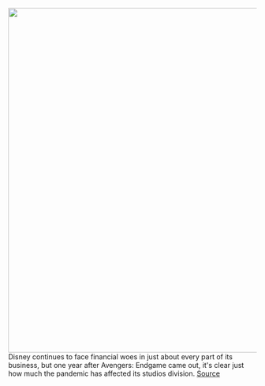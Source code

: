 <img src='https://cdn.vox-cdn.com/thumbor/kFW-Lgp0cWJqlQjb2jDqXriwlcQ=/0x0:2048x1080/1200x800/filters:focal(535x395:861x721)/cdn.vox-cdn.com/uploads/chorus_image/image/67155886/AvengersEndgame5c9a7b9646625.0.jpg' width='700px' /><br/>
Disney continues to face financial woes in just about every part of its business, but one year after Avengers: Endgame came out, it's clear just how much the pandemic has affected its studios division.
<a href='https://www.theverge.com/2020/8/4/21352781/disney-earnings-third-quarter-studios-marvel-streaming-hamilton-parks-cruise-espn'> Source <a/>